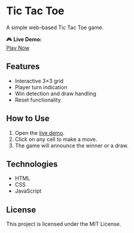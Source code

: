 # Tic Tac Toe

A simple web-based Tic Tac Toe game.

🎮 **Live Demo:**  
[Play Now](https://rk-virus.github.io/Tic-Tac-Toe/)

## Features
- Interactive 3×3 grid
- Player turn indication
- Win detection and draw handling
- Reset functionality

## How to Use
1. Open the [live demo](https://rk-virus.github.io/Tic-Tac-Toe/).
2. Click on any cell to make a move.
3. The game will announce the winner or a draw.

## Technologies
- HTML
- CSS
- JavaScript

## License
This project is licensed under the MIT License.

